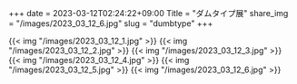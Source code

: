 +++
date  = 2023-03-12T02:24:22+09:00
Title = "ダムタイプ展"
share_img = "/images/2023_03_12_6.jpg"
slug = "dumbtype"
+++

{{< img "/images/2023_03_12_1.jpg" >}}
{{< img "/images/2023_03_12_2.jpg" >}}
{{< img "/images/2023_03_12_3.jpg" >}}
{{< img "/images/2023_03_12_4.jpg" >}}
{{< img "/images/2023_03_12_5.jpg" >}}
{{< img "/images/2023_03_12_6.jpg" >}}
